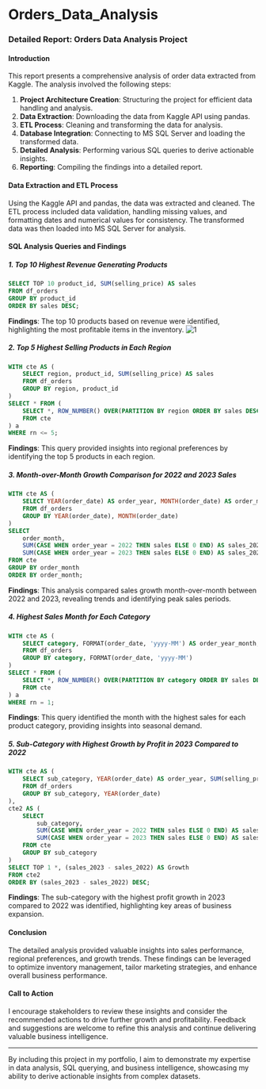 # Orders_Data_Analysis

### Detailed Report: Orders Data Analysis Project

#### Introduction

This report presents a comprehensive analysis of order data extracted from Kaggle. The analysis involved the following steps:
1. **Project Architecture Creation**: Structuring the project for efficient data handling and analysis.
2. **Data Extraction**: Downloading the data from Kaggle API using pandas.
3. **ETL Process**: Cleaning and transforming the data for analysis.
4. **Database Integration**: Connecting to MS SQL Server and loading the transformed data.
5. **Detailed Analysis**: Performing various SQL queries to derive actionable insights.
6. **Reporting**: Compiling the findings into a detailed report.

#### Data Extraction and ETL Process

Using the Kaggle API and pandas, the data was extracted and cleaned. The ETL process included data validation, handling missing values, and formatting dates and numerical values for consistency. The transformed data was then loaded into MS SQL Server for analysis.

#### SQL Analysis Queries and Findings

##### 1. Top 10 Highest Revenue Generating Products
```sql
SELECT TOP 10 product_id, SUM(selling_price) AS sales
FROM df_orders
GROUP BY product_id
ORDER BY sales DESC;
```
**Findings**: The top 10 products based on revenue were identified, highlighting the most profitable items in the inventory.
![1](https://github.com/teapositve/Orders_Data_Analysis/assets/63927953/0d4a879e-80ad-40c0-9cb4-e0337c9dc582)

##### 2. Top 5 Highest Selling Products in Each Region
```sql
WITH cte AS (
    SELECT region, product_id, SUM(selling_price) AS sales
    FROM df_orders
    GROUP BY region, product_id
)
SELECT * FROM (
    SELECT *, ROW_NUMBER() OVER(PARTITION BY region ORDER BY sales DESC) AS rn
    FROM cte
) a
WHERE rn <= 5;
```
**Findings**: This query provided insights into regional preferences by identifying the top 5 products in each region.

##### 3. Month-over-Month Growth Comparison for 2022 and 2023 Sales
```sql
WITH cte AS (
    SELECT YEAR(order_date) AS order_year, MONTH(order_date) AS order_month, SUM(selling_price) AS sales
    FROM df_orders
    GROUP BY YEAR(order_date), MONTH(order_date)
)
SELECT 
    order_month, 
    SUM(CASE WHEN order_year = 2022 THEN sales ELSE 0 END) AS sales_2022,
    SUM(CASE WHEN order_year = 2023 THEN sales ELSE 0 END) AS sales_2023
FROM cte
GROUP BY order_month
ORDER BY order_month;
```
**Findings**: This analysis compared sales growth month-over-month between 2022 and 2023, revealing trends and identifying peak sales periods.

##### 4. Highest Sales Month for Each Category
```sql
WITH cte AS (
    SELECT category, FORMAT(order_date, 'yyyy-MM') AS order_year_month, SUM(selling_price) AS sales
    FROM df_orders
    GROUP BY category, FORMAT(order_date, 'yyyy-MM')
)
SELECT * FROM (
    SELECT *, ROW_NUMBER() OVER(PARTITION BY category ORDER BY sales DESC) AS rn 
    FROM cte
) a
WHERE rn = 1;
```
**Findings**: This query identified the month with the highest sales for each product category, providing insights into seasonal demand.

##### 5. Sub-Category with Highest Growth by Profit in 2023 Compared to 2022
```sql
WITH cte AS (
    SELECT sub_category, YEAR(order_date) AS order_year, SUM(selling_price) AS sales
    FROM df_orders
    GROUP BY sub_category, YEAR(order_date)
),
cte2 AS (
    SELECT 
        sub_category, 
        SUM(CASE WHEN order_year = 2022 THEN sales ELSE 0 END) AS sales_2022,
        SUM(CASE WHEN order_year = 2023 THEN sales ELSE 0 END) AS sales_2023
    FROM cte
    GROUP BY sub_category
)
SELECT TOP 1 *, (sales_2023 - sales_2022) AS Growth
FROM cte2
ORDER BY (sales_2023 - sales_2022) DESC;
```
**Findings**: The sub-category with the highest profit growth in 2023 compared to 2022 was identified, highlighting key areas of business expansion.

#### Conclusion

The detailed analysis provided valuable insights into sales performance, regional preferences, and growth trends. These findings can be leveraged to optimize inventory management, tailor marketing strategies, and enhance overall business performance.

#### Call to Action

I encourage stakeholders to review these insights and consider the recommended actions to drive further growth and profitability. Feedback and suggestions are welcome to refine this analysis and continue delivering valuable business intelligence.

---

By including this project in my portfolio, I aim to demonstrate my expertise in data analysis, SQL querying, and business intelligence, showcasing my ability to derive actionable insights from complex datasets.
